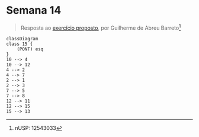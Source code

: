 # Semana 14

> Resposta ao [exercício proposto](http://www.each.usp.br/digiampietri/ACH2023/ACH2023_AtividadeSemanal14.pdf), por Guilherme de Abreu Barreto[^1]

```mermaid
classDiagram
class 15 {
    (PONT) esq
}
10 --> 4
10 --> 12
4 --> 2
4 --> 7
2 --> 1
2 --> 3
7 --> 5
7 --> 8
12 --> 11
12 --> 15
15 --> 13
```

[^1]: nUSP: 12543033